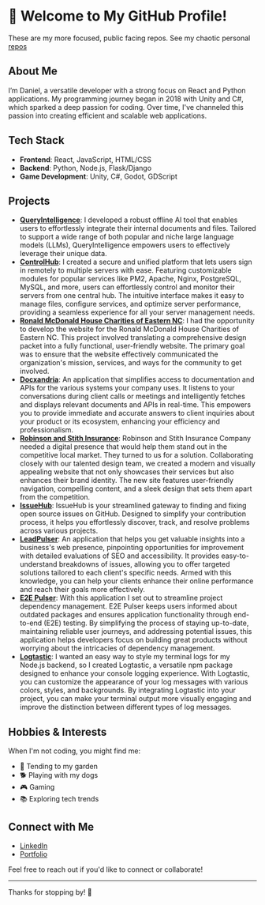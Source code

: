 # 👋 Welcome to My GitHub Profile!
These are my more focused, public facing repos. See my chaotic personal [repos](https://github.com/ofrepose)

## About Me

I’m Daniel, a versatile developer with a strong focus on React and Python applications. My programming journey began in 2018 with Unity and C#, which sparked a deep passion for coding. Over time, I've channeled this passion into creating efficient and scalable web applications.

## Tech Stack

- **Frontend**: React, JavaScript, HTML/CSS
- **Backend**: Python, Node.js, Flask/Django
- **Game Development**: Unity, C#, Godot, GDScript

## Projects

- **[QueryIntelligence](https://github.com/DanielPDevelopment/AI_Y)**: I developed a robust offline AI tool that enables users to effortlessly integrate their internal documents and files. Tailored to support a wide range of both popular and niche large language models (LLMs), QueryIntelligence empowers users to effectively leverage their unique data.
- **[ControlHub](https://ofrepose.github.io/controlhubProduction/)**: I created a secure and unified platform that lets users sign in remotely to multiple servers with ease. Featuring customizable modules for popular services like PM2, Apache, Nginx, PostgreSQL, MySQL, and more, users can effortlessly control and monitor their servers from one central hub. The intuitive interface makes it easy to manage files, configure services, and optimize server performance, providing a seamless experience for all your server management needs.
- **[Ronald McDonald House Charities of Eastern NC](https://rmhcenc.org/)**: I had the opportunity to develop the website for the Ronald McDonald House Charities of Eastern NC. This project involved translating a comprehensive design packet into a fully functional, user-friendly website. The primary goal was to ensure that the website effectively communicated the organization's mission, services, and ways for the community to get involved.
- **[Docxandria](https://ofrepose.github.io/docxandria/)**: An application that simplifies access to documentation and APIs for the various systems your company uses. It listens to your conversations during client calls or meetings and intelligently fetches and displays relevant documents and APIs in real-time. This empowers you to provide immediate and accurate answers to client inquiries about your product or its ecosystem, enhancing your efficiency and professionalism.
- **[Robinson and Stith Insurance](https://www.robinsonstith.com/)**: Robinson and Stith Insurance Company needed a digital presence that would help them stand out in the competitive local market. They turned to us for a solution. Collaborating closely with our talented design team, we created a modern and visually appealing website that not only showcases their services but also enhances their brand identity. The new site features user-friendly navigation, compelling content, and a sleek design that sets them apart from the competition.
- **[IssueHub](https://ofrepose.github.io/Issue-Hub/)**: IssueHub is your streamlined gateway to finding and fixing open source issues on GitHub. Designed to simplify your contribution process, it helps you effortlessly discover, track, and resolve problems across various projects.
- **[LeadPulser](https://ofrepose.github.io/LeadPulser)**: An application that helps you get valuable insights into a business's web presence, pinpointing opportunities for improvement with detailed evaluations of SEO and accessibility. It provides easy-to-understand breakdowns of issues, allowing you to offer targeted solutions tailored to each client's specific needs. Armed with this knowledge, you can help your clients enhance their online performance and reach their goals more effectively.
- **[E2E Pulser](https://ofrepose.github.io/e2epulser/#/auth/sign-in)**: With this application I set out to streamline project dependency management. E2E Pulser keeps users informed about outdated packages and ensures application functionality through end-to-end (E2E) testing. By simplifying the process of staying up-to-date, maintaining reliable user journeys, and addressing potential issues, this application helps developers focus on building great products without worrying about the intricacies of dependency management.
- **[Logtastic](https://www.npmjs.com/package/@ofrepose/logtastic)**: I wanted an easy way to style my terminal logs for my Node.js backend, so I created Logtastic, a versatile npm package designed to enhance your console logging experience. With Logtastic, you can customize the appearance of your log messages with various colors, styles, and backgrounds. By integrating Logtastic into your project, you can make your terminal output more visually engaging and improve the distinction between different types of log messages.

## Hobbies & Interests

When I'm not coding, you might find me:
- 🌿 Tending to my garden
- 🐕 Playing with my dogs
- 🎮 Gaming
- 📚 Exploring tech trends

## Connect with Me

- [LinkedIn](https://www.linkedin.com/in/danielfpayne/)
- [Portfolio](https://ofrepose.github.io/)

Feel free to reach out if you'd like to connect or collaborate!

---

Thanks for stopping by! 🚀



<!---
DanielPDevelopment/DanielPDevelopment is a ✨ special ✨ repository because its `README.md` (this file) appears on your GitHub profile.
You can click the Preview link to take a look at your changes.
--->
